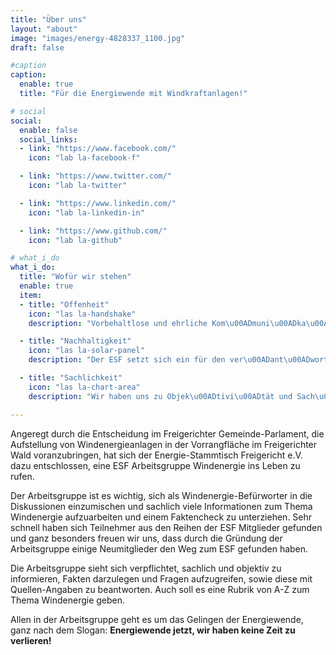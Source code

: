 ```yaml
---
title: "Über uns"
layout: "about"
image: "images/energy-4828337_1100.jpg"
draft: false

#caption
caption:
  enable: true
  title: "Für die Energiewende mit Windkraftanlagen!"

# social
social:
  enable: false
  social_links:
  - link: "https://www.facebook.com/"
    icon: "lab la-facebook-f"

  - link: "https://www.twitter.com/"
    icon: "lab la-twitter"

  - link: "https://www.linkedin.com/"
    icon: "lab la-linkedin-in"

  - link: "https://www.github.com/"
    icon: "lab la-github"

# what_i_do
what_i_do:
  title: "Wofür wir stehen"
  enable: true
  item:
  - title: "Offenheit"
    icon: "las la-handshake"
    description: "Vorbehaltlose und ehrliche Kom\u00ADmuni\u00ADka\u00ADtion prägt unsere Aus\u00ADeinander\u00ADset\u00ADzung mit dem Thema Energie\u00ADwende und ist die Basis unseres gemein\u00ADsamen Han\u00ADdelns. Die rege\u00ADnerative Energie\u00ADgewinnung auf unseren Wind\u00ADvorrang\u00ADflächen kann nur gelingen, wenn wir bereit sind uns für die Zu\u00ADkunft nach\u00ADfolgender Genera\u00ADtionen einzusetzen."

  - title: "Nachhaltigkeit"
    icon: "las la-solar-panel"
    description: "Der ESF setzt sich ein für den ver\u00ADant\u00ADwortungs\u00ADbe\u00ADwussten Umgang mit den endlichen Res\u00ADsour\u00ADcen unserer Erde. Wir engagieren uns gegen den glo\u00ADbalen mensch\u00ADgemachten Klima\u00ADwandel und das bereits vor unserer Haus\u00ADtür. Hierzu gehört auch die Förderung von Windenergie als eine der wich\u00ADtigs\u00ADten nachhaltigen Energie\u00ADquellen."

  - title: "Sachlichkeit"
    icon: "las la-chart-area"
    description: "Wir haben uns zu Objek\u00ADtivi\u00ADtät und Sach\u00ADlich\u00ADkeit ver\u00ADpflichtet. Das be\u00ADdeutet für uns, dass wir unser Handeln nicht von per\u00ADsön\u00ADlichen Interessen oder Ge\u00ADfühlen be\u00ADein\u00ADflussen lassen. Was für uns zählt, sind be\u00ADlast\u00ADbare Fakten. Nur so kann der ziel\u00ADgerichtete Ausbau der re\u00ADge\u00ADnerativen Energie\u00ADge\u00ADwin\u00ADnung um\u00ADge\u00ADsetzt werden."

---
```


Angeregt durch die Entscheidung im Freigerichter Gemeinde-Parlament, die Auf&shy;stellung von Wind&shy;energie&shy;anlagen in der Vor&shy;rang&shy;fläche im Frei&shy;gerichter Wald voran&shy;zu&shy;bringen, hat sich der Energie-Stammtisch Frei&shy;gericht e.V. dazu ent&shy;schlossen, eine ESF Arbeitsgruppe Wind&shy;energie ins Leben zu rufen.

Der Arbeitsgruppe ist es wichtig, sich als Wind&shy;energie-Befürworter in die Dis&shy;kus&shy;si&shy;onen ein&shy;zu&shy;mischen und sachlich viele In&shy;for&shy;ma&shy;ti&shy;onen zum Thema Windenergie auf&shy;zu&shy;arbeiten und einem Faktencheck zu unter&shy;ziehen. Sehr schnell haben sich Teilnehmer aus den Reihen der ESF Mit&shy;glieder gefunden und ganz besonders freuen wir uns, dass durch die Gründung der Arbeitsgruppe einige Neumitglieder den Weg zum ESF gefunden haben.

Die Arbeitsgruppe sieht sich verpflichtet, sachlich und objektiv zu informieren, Fakten dar&shy;zulegen und Fragen aufzugreifen, sowie diese mit Quellen-Angaben zu beantworten. Auch soll es eine Rubrik von A-Z zum Thema Windenergie geben.

Allen in der Arbeitsgruppe geht es um das Gelingen der Energie&shy;wende, ganz nach dem Slogan: **Energiewende jetzt, wir haben keine Zeit zu verlieren!**
